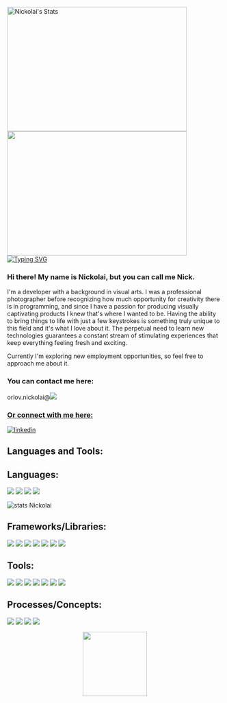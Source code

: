 <img width="420" height="290" src="https://github-readme-streak-stats.herokuapp.com/?user=orlov-n&theme=tokyonight" alt="Nickolai's Stats" /><img width="420"  height="290" src="https://github-readme-stats.vercel.app/api?username=orlov-n&theme=tokyonight&show_icons=true"/>
[![Typing SVG](https://readme-typing-svg.herokuapp.com/?lines=What+did+HTML+say+to+CSS?;I+like+your+style!+😎)](https://git.io/typing-svg)




### Hi there! My name is Nickolai, but you can call me Nick.
I'm a developer with a background in visual arts. I was a professional photographer before recognizing how much opportunity for creativity there is in programming, and since I have a passion for producing visually captivating products I knew that's where I wanted to be. Having the ability to bring things to life with just a few keystrokes is something truly unique to this field and it's what I love about it.  The perpetual need to learn new technologies guarantees a constant stream of stimulating experiences that keep everything feeling fresh and exciting.  

Currently I'm exploring new employment opportunities, so feel free to approach me about it.

### You can contact me here: 
orlov.nickolai@<a href="https://mail.google.com/mail/?view=cm&fs=1&to=orlov.nickolai@gmail.com&su=Hi Nick!&body=I'm%20contacting%20you%20via%20GitHub%20about%20an%20exciting%20opportunity!%20:-)" target="_blank"><img src='https://img.shields.io/badge/Gmail-D14836?style=for-the-badge&logo=gmail&logoColor=white'/> 

<h3 align="left">Or connect with me here:</h3>
<p>
  <a href="https://www.linkedin.com/in/nickolaio/" target="_blank"><img alt="linkedin" src="https://img.shields.io/badge/-LinkedIn-black.svg?style=for-the-badge&logo=linkedin&colorB=1C5D99"/></a>
</p>


## Languages and Tools:


## Languages:
<p>
  <img src="https://img.shields.io/badge/JavaScript-F7DF1E?style=for-the-badge&logo=javascript&logoColor=black"/>
  <img src="https://img.shields.io/badge/TypeScript-3178C6?style=for-the-badge&logo=typescript&logoColor=white" />
  <img src="https://img.shields.io/badge/HTML5-E34F26?style=for-the-badge&logo=html5&logoColor=white" />
  <img src="https://img.shields.io/badge/CSS3-1572B6?style=for-the-badge&logo=css3&logoColor=white" />
</p>

![stats Nickolai](https://github-readme-stats.vercel.app/api/top-langs?username=orlov-n&show_icons=true&locale=en&layout=compact&theme=noctis_minimus)
## Frameworks/Libraries:
<p>
  <img src="https://img.shields.io/badge/React-20232A?style=for-the-badge&logo=react&logoColor=61DAFB"/>
  <img src="https://img.shields.io/badge/React Router-CA4245?style=for-the-badge&logo=reactrouter&logoColor=white"/>
  <img src="https://img.shields.io/badge/Node.js-339933?style=for-the-badge&logo=nodedotjs&logoColor=white"/>
  <img src="https://img.shields.io/badge/npm-CB3837?style=for-the-badge&logo=npm&logoColor=white"/>
  <img src="https://img.shields.io/badge/Cypress-17202C?style=for-the-badge&logo=cypress&logoColor=white"/>
  <img src="https://img.shields.io/badge/Mocha-8D6748?style=for-the-badge&logo=Mocha&logoColor=white"/>
  <img src="https://img.shields.io/badge/Chai-A30701?style=for-the-badge&logo=chai&logoColor=white"/>
</p>

## Tools:
<p>
  <img src="https://img.shields.io/badge/github-181717.svg?style=for-the-badge&logo=github&logoColor=white" />
  <img src="https://img.shields.io/badge/git-F05032.svg?style=for-the-badge&logo=git&logoColor=white"/>
  <img src="https://img.shields.io/badge/VS_Code-007ACC?style=for-the-badge&logo=visual%20studio%20code&logoColor=white"/>
  <img src="https://img.shields.io/badge/Atom-66595C?style=for-the-badge&logo=Atom&logoColor=white"/>
  <img src="https://img.shields.io/badge/macOS-ECECEC?style=for-the-badge&logo=apple&logoColor=black"/>
  <img src="https://img.shields.io/badge/Postman-FF6C37?style=for-the-badge&logo=postman&logoColor=white"/>
  <img src="https://img.shields.io/badge/Slack-4A154B.svg?&style=for-the-badge&logo=slack&logoColor=white"/>
</p>

## Processes/Concepts:
<p>
  <img src="https://img.shields.io/badge/OOP%20-EDD016.svg?&style=for-the-badge&logo=OOP&logoColor=black"/>
  <img src="https://img.shields.io/badge/TDD%20-6EEE80.svg?&style=for-the-badge&logo=TDD&logoColor=black"/>
  <img src="https://img.shields.io/badge/AGILE%20-2A82E2.svg?&style=for-the-badge&logo=AGILE&logoColor=white"/>
  <img src="https://img.shields.io/badge/REST%20-AD51E0.svg?&style=for-the-badge&logo=AGILE&logoColor=white"/>
</p>



<p align="center">
  <img src="https://media.giphy.com/media/yo1whaKkz38ME/giphy.gif" width="150" height="150">
</p>

